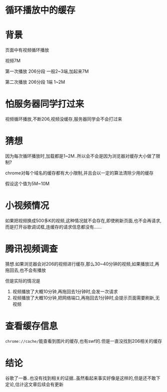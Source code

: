 # 循环播放中的缓存

# 背景

页面中有视频循环播放

视频7M

第一次播放 206分段 一般2~3端,加起来7M

第二次播放 206分段 1端 1~2M

# 怕服务器同学打过来

视频循环播放,不断206,视频没缓存,服务器同学会不会打过来

# 猜想

因为每次循环播放时,加载都是1~2M..所以会不会是因为浏览器对缓存大小做了限制?

chrome对每个域名的缓存都有大小限制,并且会以一定的算法清除少用的缓存

假设这个值为5M~10M

# 小视频情况

如果把视频换成500多K的视频,这种情况就不会存在,即使刷新页面,也不会再请求,而是打开谷歌调试框,连缓存的请求信息都没有......

# 腾讯视频调查

猜想.如果浏览器会对206的视频进行缓存,那么30~40分钟的视频,如果播放过,再拖回去,也不会有播放

但是实际的情况是

1. 视频播放了大概10分钟,再拖回去1分钟时,会发一次请求
2. 视频播放了大概10分钟,把网络端口,再拖回去1分钟时,会提示页面需要刷新,无视频

# 查看缓存信息

`chrome://cache/`能查看到图片的缓存,也有swf的.但是一直没找到206相关的缓存

# 结论

谷歌了一番..也没有找到相关的证据..虽然看起来事实好像是这样的,但是还不敢下定论,估计这文章后续会有更新
